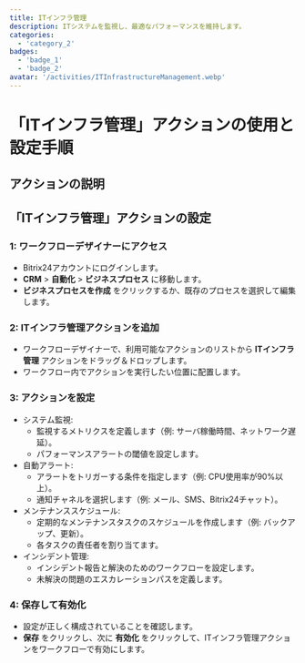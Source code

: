 ```yaml
---
title: ITインフラ管理
description: ITシステムを監視し、最適なパフォーマンスを維持します。
categories: 
  - 'category_2'
badges: 
  - 'badge_1'
  - 'badge_2'
avatar: '/activities/ITInfrastructureManagement.webp'
---
```

# 「ITインフラ管理」アクションの使用と設定手順

## アクションの説明

## **「ITインフラ管理」アクションの設定**

### 1: ワークフローデザイナーにアクセス
- Bitrix24アカウントにログインします。
- **CRM** > **自動化** > **ビジネスプロセス** に移動します。
- **ビジネスプロセスを作成** をクリックするか、既存のプロセスを選択して編集します。

### 2: ITインフラ管理アクションを追加
- ワークフローデザイナーで、利用可能なアクションのリストから **ITインフラ管理** アクションをドラッグ＆ドロップします。
- ワークフロー内でアクションを実行したい位置に配置します。

### 3: アクションを設定
- システム監視:
  - 監視するメトリクスを定義します（例: サーバ稼働時間、ネットワーク遅延）。
  - パフォーマンスアラートの閾値を設定します。
- 自動アラート:
  - アラートをトリガーする条件を指定します（例: CPU使用率が90%以上）。
  - 通知チャネルを選択します（例: メール、SMS、Bitrix24チャット）。
- メンテナンススケジュール:
  - 定期的なメンテナンスタスクのスケジュールを作成します（例: バックアップ、更新）。
  - 各タスクの責任者を割り当てます。
- インシデント管理:
  - インシデント報告と解決のためのワークフローを設定します。
  - 未解決の問題のエスカレーションパスを定義します。

### 4: 保存して有効化
- 設定が正しく構成されていることを確認します。
- **保存** をクリックし、次に **有効化** をクリックして、ITインフラ管理アクションをワークフローで有効にします。